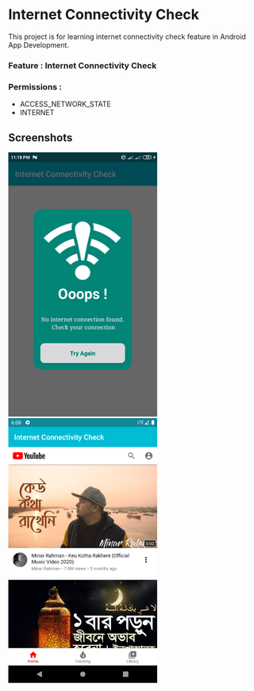 # Internet Connectivity Check

This project is for learning internet connectivity check feature in Android App Development.

### Feature : Internet Connectivity Check

### Permissions : 
  - ACCESS_NETWORK_STATE
  - INTERNET
 
## Screenshots
<img src="screenshots/checker.jpg" width="300"> &nbsp;&nbsp;&nbsp;&nbsp;&nbsp;&nbsp;&nbsp;&nbsp;&nbsp;&nbsp; <img src="screenshots/checked.png" width="300">
